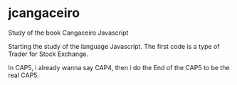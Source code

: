 # jcangaceiro
Study of the book Cangaceiro Javascript

Starting the study of the language Javascript.
The first code is a type of Trader for Stock Exchange.

In CAP5, i already wanna say CAP4, then i do the End of the CAP5 to be the real CAP5.
